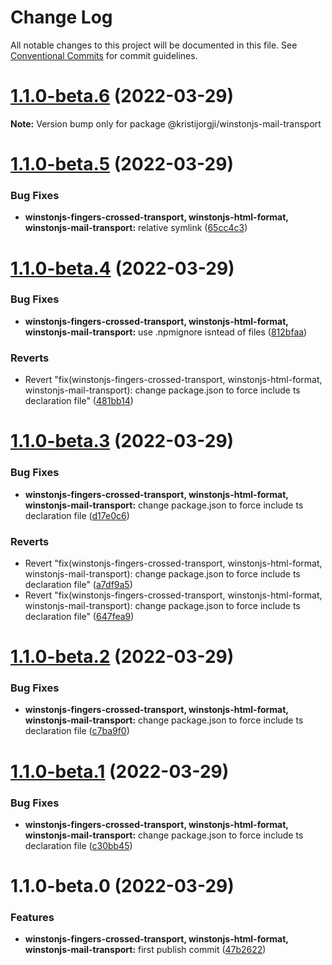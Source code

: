 # Change Log

All notable changes to this project will be documented in this file.
See [Conventional Commits](https://conventionalcommits.org) for commit guidelines.

# [1.1.0-beta.6](https://github.com/kristijorgji/winstonjs-utils/compare/@kristijorgji/winstonjs-mail-transport@1.1.0-beta.5...@kristijorgji/winstonjs-mail-transport@1.1.0-beta.6) (2022-03-29)

**Note:** Version bump only for package @kristijorgji/winstonjs-mail-transport





# [1.1.0-beta.5](https://github.com/kristijorgji/winstonjs-utils/compare/@kristijorgji/winstonjs-mail-transport@1.1.0-beta.4...@kristijorgji/winstonjs-mail-transport@1.1.0-beta.5) (2022-03-29)


### Bug Fixes

* **winstonjs-fingers-crossed-transport, winstonjs-html-format, winstonjs-mail-transport:** relative symlink ([65cc4c3](https://github.com/kristijorgji/winstonjs-utils/commit/65cc4c320c3de3f8cf143ead473ddc0e04020002))





# [1.1.0-beta.4](https://github.com/kristijorgji/winstonjs-utils/compare/@kristijorgji/winstonjs-mail-transport@1.1.0-beta.3...@kristijorgji/winstonjs-mail-transport@1.1.0-beta.4) (2022-03-29)


### Bug Fixes

* **winstonjs-fingers-crossed-transport, winstonjs-html-format, winstonjs-mail-transport:** use .npmignore isntead of files ([812bfaa](https://github.com/kristijorgji/winstonjs-utils/commit/812bfaac2b8e23eb4e1e66450f11323e02fd1566))


### Reverts

* Revert "fix(winstonjs-fingers-crossed-transport, winstonjs-html-format, winstonjs-mail-transport): change package.json to force include ts declaration file" ([481bb14](https://github.com/kristijorgji/winstonjs-utils/commit/481bb14400d64271ebc3cd68e440d5c2d1e6f8d2))





# [1.1.0-beta.3](https://github.com/kristijorgji/winstonjs-utils/compare/@kristijorgji/winstonjs-mail-transport@1.1.0-beta.2...@kristijorgji/winstonjs-mail-transport@1.1.0-beta.3) (2022-03-29)


### Bug Fixes

* **winstonjs-fingers-crossed-transport, winstonjs-html-format, winstonjs-mail-transport:** change package.json to force include ts declaration file ([d17e0c6](https://github.com/kristijorgji/winstonjs-utils/commit/d17e0c60ff4394d9ff27385b3f50d0c1e68dfd3e))


### Reverts

* Revert "fix(winstonjs-fingers-crossed-transport, winstonjs-html-format, winstonjs-mail-transport): change package.json to force include ts declaration file" ([a7df9a5](https://github.com/kristijorgji/winstonjs-utils/commit/a7df9a5defa8d5b7a156c420faf2e1c2edf2487b))
* Revert "fix(winstonjs-fingers-crossed-transport, winstonjs-html-format, winstonjs-mail-transport): change package.json to force include ts declaration file" ([647fea9](https://github.com/kristijorgji/winstonjs-utils/commit/647fea9cfa82764b687a4ac1a9d819d6253f394b))





# [1.1.0-beta.2](https://github.com/kristijorgji/winstonjs-utils/compare/@kristijorgji/winstonjs-mail-transport@1.1.0-beta.1...@kristijorgji/winstonjs-mail-transport@1.1.0-beta.2) (2022-03-29)


### Bug Fixes

* **winstonjs-fingers-crossed-transport, winstonjs-html-format, winstonjs-mail-transport:** change package.json to force include ts declaration file ([c7ba9f0](https://github.com/kristijorgji/winstonjs-utils/commit/c7ba9f06de0505824d243559b9e1ffd061a1be7c))





# [1.1.0-beta.1](https://github.com/kristijorgji/winstonjs-utils/compare/@kristijorgji/winstonjs-mail-transport@1.1.0-beta.0...@kristijorgji/winstonjs-mail-transport@1.1.0-beta.1) (2022-03-29)


### Bug Fixes

* **winstonjs-fingers-crossed-transport, winstonjs-html-format, winstonjs-mail-transport:** change package.json to force include ts declaration file ([c30bb45](https://github.com/kristijorgji/winstonjs-utils/commit/c30bb45078eaecfcdded93b0cdbc23f835ed4883))





# 1.1.0-beta.0 (2022-03-29)


### Features

* **winstonjs-fingers-crossed-transport, winstonjs-html-format, winstonjs-mail-transport:** first publish commit ([47b2622](https://github.com/kristijorgji/winstonjs-utils/commit/47b262291895b44d9237ae7afc7b226d904b1353))
